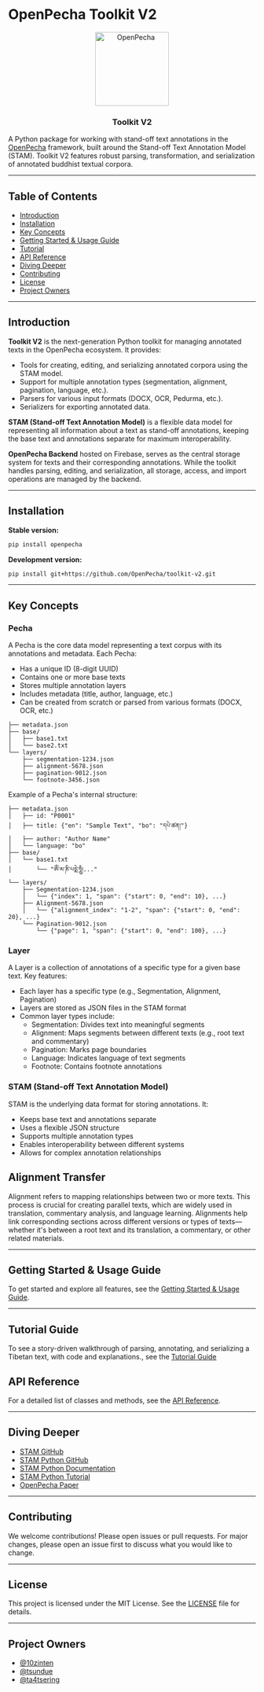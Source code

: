 # OpenPecha Toolkit V2

<p align="center">
  <a href="https://openpecha.org"><img src="https://avatars.githubusercontent.com/u/82142807?s=400&u=19e108a15566f3a1449bafb03b8dd706a72aebcd&v=4" alt="OpenPecha" width="150"></a>
</p>

<h3 align="center">Toolkit V2</h3>

A Python package for working with stand-off text annotations in the [OpenPecha](https://openpecha.org) framework, built around the Stand-off Text Annotation Model (STAM). Toolkit V2 features robust parsing, transformation, and serialization of annotated buddhist textual corpora.

---

## Table of Contents
- [Introduction](#introduction)
- [Installation](#installation)
- [Key Concepts](#key-concepts)
- [Getting Started & Usage Guide](#getting-started--usage-guide)
- [Tutorial](#Tutorial)
- [API Reference](#api-reference)
- [Diving Deeper](#diving-deeper)
- [Contributing](#contributing)
- [License](#license)
- [Project Owners](#project-owners)

---

## Introduction

**Toolkit V2** is the next-generation Python toolkit for managing annotated texts in the OpenPecha ecosystem. It provides:
- Tools for creating, editing, and serializing annotated corpora using the STAM model.
- Support for multiple annotation types (segmentation, alignment, pagination, language, etc.).
- Parsers for various input formats (DOCX, OCR, Pedurma, etc.).
- Serializers for exporting annotated data.

**STAM (Stand-off Text Annotation Model)** is a flexible data model for representing all information about a text as stand-off annotations, keeping the base text and annotations separate for maximum interoperability.

**OpenPecha Backend** hosted on Firebase, serves as the central storage system for texts and their corresponding annotations. While the toolkit handles parsing, editing, and serialization, all storage, access, and import operations are managed by the backend.

---

## Installation

**Stable version:**
```bash
pip install openpecha
```

**Development version:**
```bash
pip install git+https://github.com/OpenPecha/toolkit-v2.git
```

---
## Key Concepts

### Pecha
A Pecha is the core data model representing a text corpus with its annotations and metadata. Each Pecha:
- Has a unique ID (8-digit UUID)
- Contains one or more base texts
- Stores multiple annotation layers
- Includes metadata (title, author, language, etc.)
- Can be created from scratch or parsed from various formats (DOCX, OCR, etc.)

```Pecha (P0001)
├── metadata.json
├── base/
│   ├── base1.txt
│   └── base2.txt
└── layers/
    ├── segmentation-1234.json
    ├── alignment-5678.json
    ├── pagination-9012.json
    └── footnote-3456.json
```

Example of a Pecha's internal structure:
```Pecha (P0001)
├── metadata.json
│   ├── id: "P0001"
│   ├── title: {"en": "Sample Text", "bo": "དཔེ་ཚན།"}
│   ├── author: "Author Name"
│   └── language: "bo"
├── base/
│   └── base1.txt
│       └── "ཨོཾ་མ་ཎི་པདྨེ་ཧཱུྃ།..."
└── layers/
    ├── Segmentation-1234.json
    │   └── {"index": 1, "span": {"start": 0, "end": 10}, ...}
    ├── Alignment-5678.json
    │   └── {"alignment_index": "1-2", "span": {"start": 0, "end":   20}, ...}
    └── Pagination-9012.json
        └── {"page": 1, "span": {"start": 0, "end": 100}, ...}
```

### Layer
A Layer is a collection of annotations of a specific type for a given base text. Key features:
- Each layer has a specific type (e.g., Segmentation, Alignment, Pagination)
- Layers are stored as JSON files in the STAM format
- Common layer types include:
  - Segmentation: Divides text into meaningful segments
  - Alignment: Maps segments between different texts (e.g., root text and commentary)
  - Pagination: Marks page boundaries
  - Language: Indicates language of text segments
  - Footnote: Contains footnote annotations

### STAM (Stand-off Text Annotation Model)
STAM is the underlying data format for storing annotations. It:
- Keeps base text and annotations separate
- Uses a flexible JSON structure
- Supports multiple annotation types
- Enables interoperability between different systems
- Allows for complex annotation relationships

## Alignment Transfer
Alignment refers to mapping relationships between two or more texts. This process is crucial for creating parallel texts, which are widely used in translation, commentary analysis, and language learning. Alignments help link corresponding sections across different versions or types of texts—whether it's between a root text and its translation, a commentary, or other related materials.

---

## Getting Started & Usage Guide

To get started and explore all features, see the [Getting Started & Usage Guide](docs/usage.md).

---

## Tutorial Guide

To see a story-driven walkthrough of parsing, annotating, and serializing a Tibetan text, with code and explanations., see the [Tutorial Guide](docs/tutorials.md)

## API Reference

For a detailed list of classes and methods, see the [API Reference](docs/api-references.md).

---

## Diving Deeper
- [STAM GitHub](https://github.com/annotation/stam)
- [STAM Python GitHub](https://github.com/annotation/stam-python)
- [STAM Python Documentation](https://stam-python.readthedocs.io/en/latest/)
- [STAM Python Tutorial](https://github.com/annotation/stam-python/blob/master/tutorial.ipynb)
- [OpenPecha Paper](https://dl.acm.org/doi/abs/10.1145/3418060)

---

## Contributing
We welcome contributions! Please open issues or pull requests. For major changes, please open an issue first to discuss what you would like to change.

---

## License

This project is licensed under the MIT License. See the [LICENSE](LICENSE) file for details.

---

## Project Owners
- [@10zinten](https://github.com/10zinten)
- [@tsundue](https://github.com/tenzin3)
- [@ta4tsering](https://github.com/ta4tsering)

